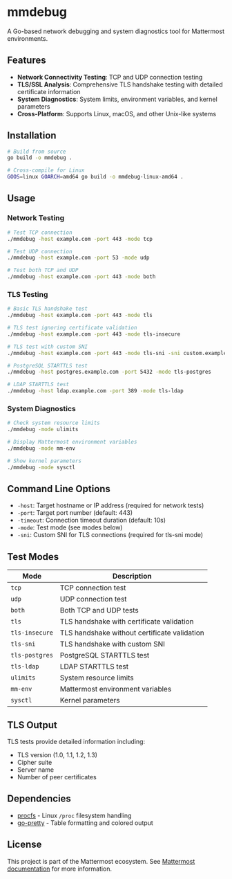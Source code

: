 # mmdebug

A Go-based network debugging and system diagnostics tool for Mattermost environments.

## Features

- **Network Connectivity Testing**: TCP and UDP connection testing
- **TLS/SSL Analysis**: Comprehensive TLS handshake testing with detailed certificate information
- **System Diagnostics**: System limits, environment variables, and kernel parameters
- **Cross-Platform**: Supports Linux, macOS, and other Unix-like systems

## Installation

```bash
# Build from source
go build -o mmdebug .

# Cross-compile for Linux
GOOS=linux GOARCH=amd64 go build -o mmdebug-linux-amd64 .
```

## Usage

### Network Testing

```bash
# Test TCP connection
./mmdebug -host example.com -port 443 -mode tcp

# Test UDP connection
./mmdebug -host example.com -port 53 -mode udp

# Test both TCP and UDP
./mmdebug -host example.com -port 443 -mode both
```

### TLS Testing

```bash
# Basic TLS handshake test
./mmdebug -host example.com -port 443 -mode tls

# TLS test ignoring certificate validation
./mmdebug -host example.com -port 443 -mode tls-insecure

# TLS test with custom SNI
./mmdebug -host example.com -port 443 -mode tls-sni -sni custom.example.com

# PostgreSQL STARTTLS test
./mmdebug -host postgres.example.com -port 5432 -mode tls-postgres

# LDAP STARTTLS test
./mmdebug -host ldap.example.com -port 389 -mode tls-ldap
```

### System Diagnostics

```bash
# Check system resource limits
./mmdebug -mode ulimits

# Display Mattermost environment variables
./mmdebug -mode mm-env

# Show kernel parameters
./mmdebug -mode sysctl
```

## Command Line Options

- `-host`: Target hostname or IP address (required for network tests)
- `-port`: Target port number (default: 443)
- `-timeout`: Connection timeout duration (default: 10s)
- `-mode`: Test mode (see modes below)
- `-sni`: Custom SNI for TLS connections (required for tls-sni mode)

## Test Modes

| Mode | Description |
|------|-------------|
| `tcp` | TCP connection test |
| `udp` | UDP connection test |
| `both` | Both TCP and UDP tests |
| `tls` | TLS handshake with certificate validation |
| `tls-insecure` | TLS handshake without certificate validation |
| `tls-sni` | TLS handshake with custom SNI |
| `tls-postgres` | PostgreSQL STARTTLS test |
| `tls-ldap` | LDAP STARTTLS test |
| `ulimits` | System resource limits |
| `mm-env` | Mattermost environment variables |
| `sysctl` | Kernel parameters |

## TLS Output

TLS tests provide detailed information including:
- TLS version (1.0, 1.1, 1.2, 1.3)
- Cipher suite
- Server name
- Number of peer certificates

## Dependencies

- [procfs](https://github.com/prometheus/procfs) - Linux `/proc` filesystem handling
- [go-pretty](https://github.com/jedib0t/go-pretty) - Table formatting and colored output

## License

This project is part of the Mattermost ecosystem. See [Mattermost documentation](https://docs.mattermost.com/) for more information.